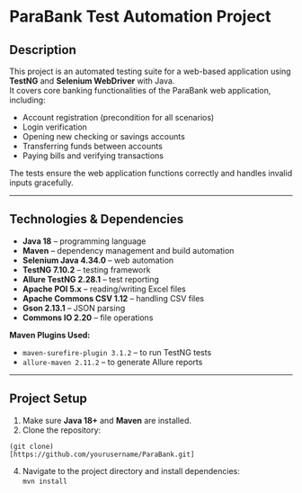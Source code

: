 # ParaBank Test Automation Project

## Description
This project is an automated testing suite for a web-based application using **TestNG** and **Selenium WebDriver** with Java.  
It covers core banking functionalities of the ParaBank web application, including:  

- Account registration (precondition for all scenarios)  
- Login verification  
- Opening new checking or savings accounts  
- Transferring funds between accounts  
- Paying bills and verifying transactions  

The tests ensure the web application functions correctly and handles invalid inputs gracefully.  

---

## Technologies & Dependencies
- **Java 18** – programming language  
- **Maven** – dependency management and build automation  
- **Selenium Java 4.34.0** – web automation  
- **TestNG 7.10.2** – testing framework  
- **Allure TestNG 2.28.1** – test reporting  
- **Apache POI 5.x** – reading/writing Excel files  
- **Apache Commons CSV 1.12** – handling CSV files  
- **Gson 2.13.1** – JSON parsing  
- **Commons IO 2.20** – file operations  

**Maven Plugins Used:**  
- `maven-surefire-plugin 3.1.2` – to run TestNG tests  
- `allure-maven 2.11.2` – to generate Allure reports  

---

## Project Setup
1. Make sure **Java 18+** and **Maven** are installed.  
2. Clone the repository:  

```
(git clone)
[https://github.com/yourusername/ParaBank.git]
```

4. Navigate to the project directory and install dependencies:  
```mvn install```
